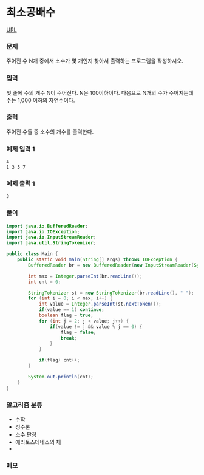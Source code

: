 최소공배수
=============
[URL](https://www.acmicpc.net/problem/1934)

### 문제
주어진 수 N개 중에서 소수가 몇 개인지 찾아서 출력하는 프로그램을 작성하시오.

### 입력
첫 줄에 수의 개수 N이 주어진다. N은 100이하이다. 다음으로 N개의 수가 주어지는데 수는 1,000 이하의 자연수이다.

### 출력
주어진 수들 중 소수의 개수를 출력한다.

### 예제 입력 1
```
4
1 3 5 7
```

### 예제 출력 1
```
3
```

### 풀이
```java
import java.io.BufferedReader;
import java.io.IOException;
import java.io.InputStreamReader;
import java.util.StringTokenizer;

public class Main {
    public static void main(String[] args) throws IOException {
        BufferedReader br = new BufferedReader(new InputStreamReader(System.in));

        int max = Integer.parseInt(br.readLine());
        int cnt = 0;

        StringTokenizer st = new StringTokenizer(br.readLine(), " ");
        for (int i = 0; i < max; i++) {
            int value = Integer.parseInt(st.nextToken());
            if(value == 1) continue;
            boolean flag = true;
            for (int j = 2; j < value; j++) {
                if(value != j && value % j == 0) {
                    flag = false;
                    break;
                }
            }

            if(flag) cnt++;
        }

        System.out.println(cnt);
    }
}
```

### 알고리즘 분류 
- 수학
- 정수론
- 소수 판정
- 에라토스테네스의 체
- 
### 메모

